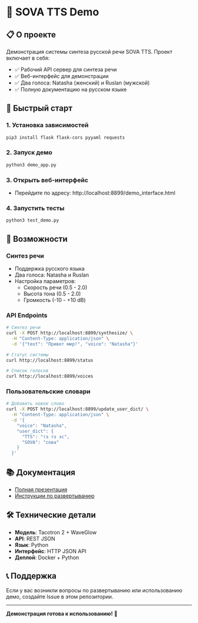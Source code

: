 # 🎤 SOVA TTS Demo

## 📋 О проекте
Демонстрация системы синтеза русской речи SOVA TTS. Проект включает в себя:
- ✅ Рабочий API сервер для синтеза речи
- ✅ Веб-интерфейс для демонстрации
- ✅ Два голоса: Natasha (женский) и Ruslan (мужской)
- ✅ Полную документацию на русском языке

## 🚀 Быстрый старт

### 1. Установка зависимостей
```bash
pip3 install flask flask-cors pyyaml requests
```

### 2. Запуск демо
```bash
python3 demo_app.py
```

### 3. Открыть веб-интерфейс
- Перейдите по адресу: http://localhost:8899/demo_interface.html

### 4. Запустить тесты
```bash
python3 test_demo.py
```

## 🎯 Возможности

### Синтез речи
- Поддержка русского языка
- Два голоса: Natasha и Ruslan
- Настройка параметров:
  - Скорость речи (0.5 - 2.0)
  - Высота тона (0.5 - 2.0)
  - Громкость (-10 - +10 dB)

### API Endpoints
```bash
# Синтез речи
curl -X POST http://localhost:8899/synthesize/ \
  -H "Content-Type: application/json" \
  -d '{"text": "Привет мир!", "voice": "Natasha"}'

# Статус системы
curl http://localhost:8899/status

# Список голосов
curl http://localhost:8899/voices
```

### Пользовательские словари
```bash
# Добавить новое слово
curl -X POST http://localhost:8899/update_user_dict/ \
  -H "Content-Type: application/json" \
  -d '{
    "voice": "Natasha",
    "user_dict": {
      "TTS": "тэ тэ эс",
      "SOVA": "сова"
    }
  }'
```

## 📚 Документация
- [Полная презентация](SOVA_TTS_Demo_Presentation.md)
- [Инструкции по развертыванию](SHARING_INSTRUCTIONS.md)

## 🛠️ Технические детали
- **Модель**: Tacotron 2 + WaveGlow
- **API**: REST JSON
- **Язык**: Python
- **Интерфейс**: HTTP JSON API
- **Деплой**: Docker + Python

## 📞 Поддержка
Если у вас возникли вопросы по развертыванию или использованию демо, создайте Issue в этом репозитории.

---
**Демонстрация готова к использованию!** 🎉
